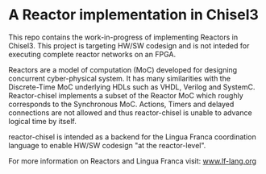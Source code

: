 A Reactor implementation in Chisel3
=======================

This repo contains the work-in-progress of implementing Reactors in Chisel3.
This project is targeting HW/SW codesign and is not inteded for executing complete reactor networks on an FPGA.

Reactors are a model of computation (MoC) developed for designing concurrent cyber-physical system.
It has many similarities with the Discrete-Time MoC underlying HDLs such as VHDL, Verilog and SystemC.
Reactor-chisel implements a subset of the Reactor MoC which roughly corresponds to the Synchronous MoC.
Actions, Timers and delayed connections are not allowed and thus reactor-chisel is unable to advance logical time by itself.

reactor-chisel is intended as a backend for the Lingua Franca coordination language to enable HW/SW codesign "at the reactor-level".

For more information on Reactors and Lingua Franca visit: www.lf-lang.org
